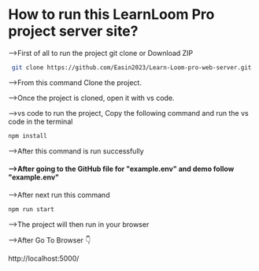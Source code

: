 <h1>How to run this  LearnLoom Pro project server site?</h1>
<p>-->First of all to run the project git clone or Download ZIP</p>

```bash
 git clone https://github.com/Easin2023/Learn-Loom-pro-web-server.git
```
<p>-->From this command Clone the project.</p>
<p>-->Once the project is cloned, open it with vs code.</p>
<p>-->vs code to run the project, Copy the following command and run the vs code in the terminal</p>

```bash
npm install
```
<p>-->After this command is run successfully</p>
<h4>-->After going to the GitHub file for "example.env" and demo follow "example.env"</h4>
<p>-->After next run this command</p>

```bash
npm run start
```
<p>-->The project will then run in your browser</p>
<p>-->After Go To Browser 👇</p> 

http://localhost:5000/
